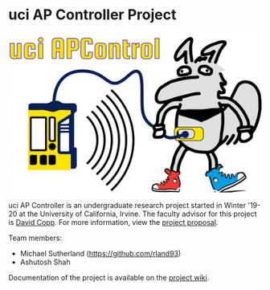 # uci AP Controller Project

![logo](uciAPC_petr.png)

uci AP Controller is an undergraduate research project started in Winter '19-20 at the University of California, Irvine. The faculty advisor for this project is [David Copp](http://engineering.uci.edu/users/david-copp). For more information, view the [project proposal](Project_Proposal.html).

Team members:
+ Michael Sutherland (https://github.com/rland93)
+ Ashutosh Shah

Documentation of the project is available on the [project wiki](https://github.com/rland93/uciAPC/wiki).
